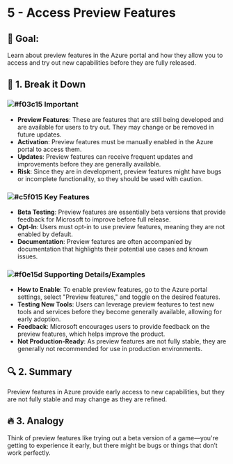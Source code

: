 # 5 - Access Preview Features

## 🎯 Goal:
Learn about preview features in the Azure portal and how they allow you to access and try out new capabilities before they are fully released.

## 🧠 1. Break it Down

### ![#f03c15](https://placehold.co/15x15/f03c15/f03c15.png) **Important**
- **Preview Features**: These are features that are still being developed and are available for users to try out. They may change or be removed in future updates.
- **Activation**: Preview features must be manually enabled in the Azure portal to access them.
- **Updates**: Preview features can receive frequent updates and improvements before they are generally available.
- **Risk**: Since they are in development, preview features might have bugs or incomplete functionality, so they should be used with caution.

### ![#c5f015](https://placehold.co/15x15/c5f015/c5f015.png) **Key Features**
- **Beta Testing**: Preview features are essentially beta versions that provide feedback for Microsoft to improve before full release.
- **Opt-In**: Users must opt-in to use preview features, meaning they are not enabled by default.
- **Documentation**: Preview features are often accompanied by documentation that highlights their potential use cases and known issues.

### ![#f0e15d](https://placehold.co/15x15/f0e15d/f0e15d.png) **Supporting Details/Examples**
- **How to Enable**: To enable preview features, go to the Azure portal settings, select "Preview features," and toggle on the desired features.
- **Testing New Tools**: Users can leverage preview features to test new tools and services before they become generally available, allowing for early adoption.
- **Feedback**: Microsoft encourages users to provide feedback on the preview features, which helps improve the product.
- **Not Production-Ready**: As preview features are not fully stable, they are generally not recommended for use in production environments.

## 🔍 2. Summary
Preview features in Azure provide early access to new capabilities, but they are not fully stable and may change as they are refined.

## 🔥 3. Analogy
Think of preview features like trying out a beta version of a game—you're getting to experience it early, but there might be bugs or things that don’t work perfectly.
